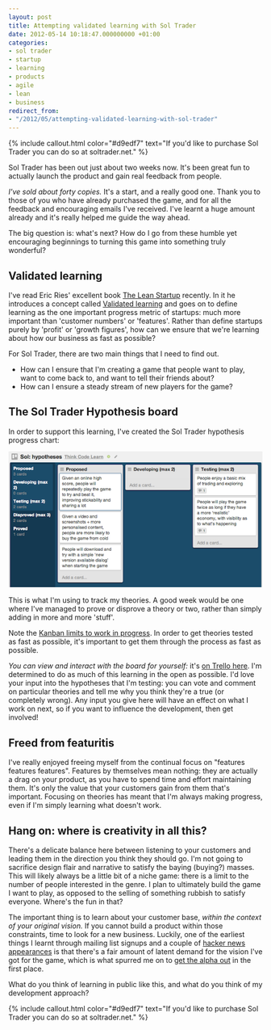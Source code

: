 ```yaml
---
layout: post
title: Attempting validated learning with Sol Trader
date: 2012-05-14 10:18:47.000000000 +01:00
categories:
- sol trader
- startup
- learning
- products
- agile
- lean
- business
redirect_from:
- "/2012/05/attempting-validated-learning-with-sol-trader"
---
```

{% include callout.html color="#d9edf7" text="If you'd like to purchase Sol Trader you can do so at soltrader.net." %}

Sol Trader has been out just about two weeks now. It's been great fun to actually launch the product and gain real feedback from people.

*I've sold about forty copies.* It's a start, and a really good one. Thank you to those of you who have already purchased the game, and for all the feedback and encouraging emails I've received. I've learnt a huge amount already and it's really helped me guide the way ahead.

The big question is: what's next? How do I go from these humble yet encouraging beginnings to turning this game into something truly wonderful?

## Validated learning

I've read Eric Ries' excellent book [The Lean Startup](http://lean.st/) recently. In it he introduces a concept called [Validated learning](http://lean.st/principles/validated-learning) and goes on to define learning as the one important progress metric of startups: much more important than 'customer numbers' or 'features'. Rather than define startups purely by 'profit' or 'growth figures', how can we ensure that we're learning about how our business as fast as possible?

For Sol Trader, there are two main things that I need to find out.

* How can I ensure that I'm creating a game that people want to play, want to come back to, and want to tell their friends about?
* How can I ensure a steady stream of new players for the game?

## The Sol Trader Hypothesis board

In order to support this learning, I've created the Sol Trader hypothesis progress chart:

![Sol Trader hypotheses chart](/assets/img/sol-trader-hypotheses-chart.png)

This is what I'm using to track my theories. A good week would be one where I've managed to prove or disprove a theory or two, rather than simply adding in more and more 'stuff'.

Note the [Kanban limits to work in progress](http://leanca.mp/2011/12/better-learning-through-velocity-how-to-use-kanban-to-learn-better/). In order to get theories tested as fast as possible, it's important to get them through the process as fast as possible.

*You can view and interact with the board for yourself:* it's [on Trello here](https://trello.com/board/sol-hypotheses/4fb0cbe79c2ff2de54036903). I'm determined to do as much of this learning in the open as possible. I'd love your input into the hypotheses that I'm testing: you can vote and comment on particular theories and tell me why you think they're a true (or completely wrong). Any input you give here will have an effect on what I work on next, so if you want to influence the development, then get involved!

## Freed from featuritis

I've really enjoyed freeing myself from the continual focus on "features features features". Features by themselves mean nothing: they are actually a drag on your product, as you have to spend time and effort maintaining them. It's only the value that your customers gain from them that's important. Focusing on theories has meant that I'm always making progress, even if I'm simply learning what doesn't work.

## Hang on: where is creativity in all this?

There's a delicate balance here between listening to your customers and leading them in the direction you think they should go. I'm not going to sacrifice design flair and narrative to satisfy the baying (buying?) masses. This will likely always be a little bit of a niche game: there is a limit to the number of people interested in the genre. I plan to ultimately build the game I want to play, as opposed to the selling of something rubbish to satisfy everyone. Where's the fun in that?

The important thing is to learn about your customer base, *within the context of your original vision.* If you cannot build a product within those constraints, time to look for a new business. Luckily, one of the earliest things I learnt through mailing list signups and a couple of [hacker news](/2012/01/why-i-switched-from-ruby-back-to-c-plus-plus/) [appearances](/2012/01/switching-sol-trader-from-ruby-to-c-plus-plus-one-week-on/) is that there's a fair amount of latent demand for the vision I've got for the game, which is what spurred me on to [get the alpha out](/2012/05/sol-trader-now-in-alpha) in the first place.

What do you think of learning in public like this, and what do you think of my development approach?

{% include callout.html color="#d9edf7" text="If you'd like to purchase Sol Trader you can do so at soltrader.net." %}

